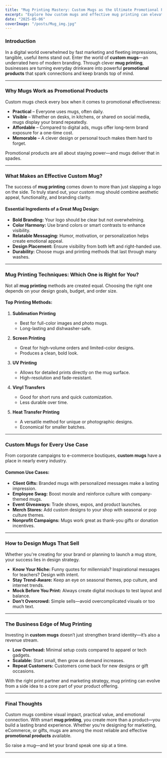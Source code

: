 ```yaml
---
title: "Mug Printing Mastery: Custom Mugs as the Ultimate Promotional Product"
excerpt: "Explore how custom mugs and effective mug printing can elevate your brand. Learn design tips, printing methods, and why mugs are the best promotional products in today’s market."
date: "2025-05-06"
coverImage: "/posts/Mug_img.jpg"
---
```


### Introduction

In a digital world overwhelmed by fast marketing and fleeting impressions, tangible, useful items stand out. Enter the world of **custom mugs**—an underrated hero of modern branding. Through clever **mug printing**, businesses are turning everyday drinkware into powerful **promotional products** that spark connections and keep brands top of mind.

---

### Why Mugs Work as Promotional Products

Custom mugs check every box when it comes to promotional effectiveness:

- **Practical** – Everyone uses mugs, often daily.
- **Visible** – Whether on desks, in kitchens, or shared on social media, mugs display your brand repeatedly.
- **Affordable** – Compared to digital ads, mugs offer long-term brand exposure for a one-time cost.
- **Memorable** – A clever design or personal touch makes them hard to forget.

Promotional products are all about staying power—and mugs deliver that in spades.

---

### What Makes an Effective Custom Mug?

The success of **mug printing** comes down to more than just slapping a logo on the side. To truly stand out, your custom mug should combine aesthetic appeal, functionality, and branding clarity.

#### Essential Ingredients of a Great Mug Design:

- **Bold Branding:** Your logo should be clear but not overwhelming.
- **Color Harmony:** Use brand colors or smart contrasts to enhance visibility.
- **Relatable Messaging:** Humor, motivation, or personalization helps create emotional appeal.
- **Design Placement:** Ensure visibility from both left and right-handed use.
- **Durability:** Choose mugs and printing methods that last through many washes.

---

### Mug Printing Techniques: Which One is Right for You?

Not all **mug printing** methods are created equal. Choosing the right one depends on your design goals, budget, and order size.

#### Top Printing Methods:

1. **Sublimation Printing**
   - Best for full-color images and photo mugs.
   - Long-lasting and dishwasher-safe.

2. **Screen Printing**
   - Great for high-volume orders and limited-color designs.
   - Produces a clean, bold look.

3. **UV Printing**
   - Allows for detailed prints directly on the mug surface.
   - High-resolution and fade-resistant.

4. **Vinyl Transfers**
   - Good for short runs and quick customization.
   - Less durable over time.

5. **Heat Transfer Printing**
   - A versatile method for unique or photographic designs.
   - Economical for smaller batches.

---

### Custom Mugs for Every Use Case

From corporate campaigns to e-commerce boutiques, **custom mugs** have a place in nearly every industry.

#### Common Use Cases:

- **Client Gifts:** Branded mugs with personalized messages make a lasting impression.
- **Employee Swag:** Boost morale and reinforce culture with company-themed mugs.
- **Event Giveaways:** Trade shows, expos, and product launches.
- **Merch Stores:** Add custom designs to your shop with seasonal or pop culture themes.
- **Nonprofit Campaigns:** Mugs work great as thank-you gifts or donation incentives.

---

### How to Design Mugs That Sell

Whether you're creating for your brand or planning to launch a mug store, your success lies in design strategy.

- **Know Your Niche:** Funny quotes for millennials? Inspirational messages for teachers? Design with intent.
- **Stay Trend-Aware:** Keep an eye on seasonal themes, pop culture, and internet trends.
- **Mock Before You Print:** Always create digital mockups to test layout and balance.
- **Don’t Overcrowd:** Simple sells—avoid overcomplicated visuals or too much text.

---

### The Business Edge of Mug Printing

Investing in **custom mugs** doesn’t just strengthen brand identity—it’s also a revenue stream.

- **Low Overhead:** Minimal setup costs compared to apparel or tech gadgets.
- **Scalable:** Start small, then grow as demand increases.
- **Repeat Customers:** Customers come back for new designs or gift occasions.

With the right print partner and marketing strategy, mug printing can evolve from a side idea to a core part of your product offering.

---

### Final Thoughts

Custom mugs combine visual impact, practical value, and emotional connection. With smart **mug printing**, you create more than a product—you build a lasting brand experience. Whether you're designing for marketing, eCommerce, or gifts, mugs are among the most reliable and effective **promotional products** available.

So raise a mug—and let your brand speak one sip at a time.

---
